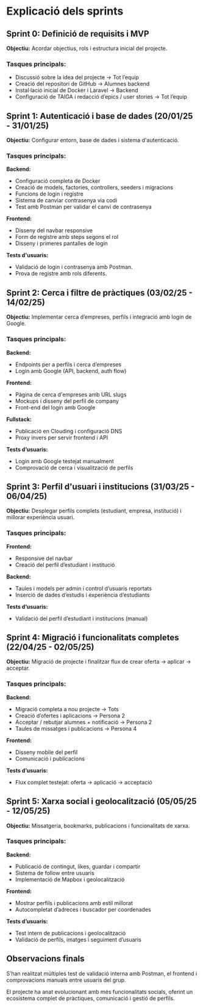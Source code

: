 
# Explicació dels sprints

## Sprint 0: Definició de requisits i MVP
**Objectiu:** Acordar objectius, rols i estructura inicial del projecte.

### Tasques principals:
- Discussió sobre la idea del projecte → Tot l’equip
- Creació del repositori de GitHub → Alumnes backend
- Instal·lació inicial de Docker i Laravel → Backend 
- Configuració de TAIGA i redacció d’epics / user stories → Tot l’equip

## Sprint 1: Autenticació i base de dades (20/01/25 - 31/01/25)
**Objectiu:** Configurar entorn, base de dades i sistema d'autenticació.

### Tasques principals:

**Backend:**
- Configuració completa de Docker 
- Creació de models, factories, controllers, seeders i migracions
- Funcions de login i registre 
- Sistema de canviar contrasenya via codi 
- Test amb Postman per validar el canvi de contrasenya 

**Frontend:**
- Disseny del navbar responsive 
- Form de registre amb steps segons el rol 
- Disseny i primeres pantalles de login 

**Tests d'usuaris:**
- Validació de login i contrasenya amb Postman.
- Prova de registre amb rols diferents.

## Sprint 2: Cerca i filtre de pràctiques (03/02/25 - 14/02/25)
**Objectiu:** Implementar cerca d’empreses, perfils i integració amb login de Google.

### Tasques principals:

**Backend:**
- Endpoints per a perfils i cerca d’empreses 
- Login amb Google (API, backend, auth flow) 

**Frontend:**
- Pàgina de cerca d'empreses amb URL slugs 
- Mockups i disseny del perfil de company 
- Front-end del login amb Google

**Fullstack:**
- Publicació en Clouding i configuració DNS 
- Proxy invers per servir frontend i API 

**Tests d’usuaris:**
- Login amb Google testejat manualment
- Comprovació de cerca i visualització de perfils

## Sprint 3: Perfil d'usuari i institucions (31/03/25 - 06/04/25)
**Objectiu:** Desplegar perfils complets (estudiant, empresa, institució) i millorar experiència usuari.

### Tasques principals:

**Frontend:**
- Responsive del navbar
- Creació del perfil d’estudiant i institució

**Backend:**
- Taules i models per admin i control d’usuaris reportats 
- Inserció de dades d’estudis i experiència d’estudiants 

**Tests d’usuaris:**
- Validació del perfil d’estudiant i institucions (manual)

## Sprint 4: Migració i funcionalitats completes (22/04/25 - 02/05/25)
**Objectiu:** Migració de projecte i finalitzar flux de crear oferta → aplicar → acceptar.

### Tasques principals:

**Backend:**
- Migració completa a nou projecte → Tots
- Creació d’ofertes i aplicacions → Persona 2
- Acceptar / rebutjar alumnes + notificació → Persona 2
- Taules de missatges i publicacions → Persona 4

**Frontend:**
- Disseny mobile del perfil 
- Comunicació i publicacions 

**Tests d’usuaris:**
- Flux complet testejat: oferta → aplicació → acceptació

## Sprint 5: Xarxa social i geolocalització (05/05/25 - 12/05/25)
**Objectiu:** Missatgeria, bookmarks, publicacions i funcionalitats de xarxa.

### Tasques principals:

**Backend:**
- Publicació de contingut, likes, guardar i compartir 
- Sistema de follow entre usuaris 
- Implementació de Mapbox i geolocalització 

**Frontend:**
- Mostrar perfils i publicacions amb estil millorat 
- Autocompletat d’adreces i buscador per coordenades 

**Tests d’usuaris:**
- Test intern de publicacions i geolocalització
- Validació de perfils, imatges i seguiment d’usuaris

## Observacions finals
S’han realitzat múltiples test de validació interna amb Postman, el frontend i comprovacions manuals entre usuaris del grup.

El projecte ha anat evolucionant amb més funcionalitats socials, oferint un ecosistema complet de pràctiques, comunicació i gestió de perfils.
